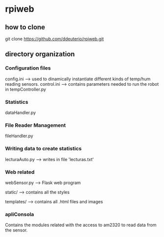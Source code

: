# rpiweb

## how to clone
git clone https://github.com/ddeuterio/rpiweb.git

## directory organization
### Configuration files
config.ini --> used to dinamically instantiate different kinds of temp/hum reading sensors.
control.ini --> contains parameters needed to run the robot in tempController.py

### Statistics
dataHandler.py

### File Reader Management
fileHandler.py

### Writing data to create statistics
lecturaAuto.py --> writes in file 'lecturas.txt'

### Web related
webSensor.py --> Flask web program

static/ --> contains all the styles

templates/ --> contains all .html files and images

### apliConsola
Contains the modules related with the access to am2320 to read data from the sensor.

